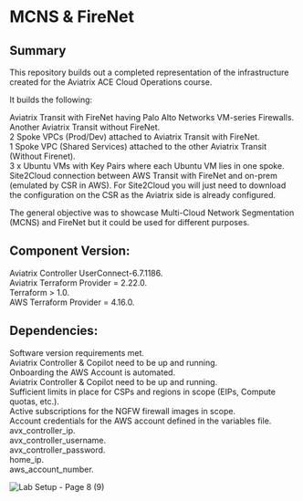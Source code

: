 # MCNS & FireNet

## Summary

This repository builds out a completed representation of the infrastructure created for the Aviatrix ACE Cloud Operations course.

It builds the following:

Aviatrix Transit with FireNet having Palo Alto Networks VM-series Firewalls.   
Another Aviatrix Transit without FireNet.   
2 Spoke VPCs (Prod/Dev) attached to Aviatrix Transit with FireNet.   
1 Spoke VPC (Shared Services) attached to the other Aviatrix Transit (Without Firenet).   
3 x Ubuntu VMs with Key Pairs where each Ubuntu VM lies in one spoke.    
Site2Cloud connection between AWS Transit with FireNet and on-prem (emulated by CSR in AWS). For Site2Cloud you will just need to download the configuration on the CSR as the Aviatrix side is already configured.  

The general objective was to showcase Multi-Cloud Network Segmentation (MCNS) and FireNet but it could be used for different purposes. 

## Component	Version:
Aviatrix Controller	UserConnect-6.7.1186.   
Aviatrix Terraform Provider	= 2.22.0.   
Terraform	> 1.0.   
AWS Terraform Provider	= 4.16.0.   

## Dependencies:
Software version requirements met.     
Aviatrix Controller & Copilot need to be up and running.   
Onboarding the AWS Account is automated.       
Aviatrix Controller & Copilot need to be up and running.       
Sufficient limits in place for CSPs and regions in scope (EIPs, Compute quotas, etc.).   
Active subscriptions for the NGFW firewall images in scope.   
Account credentials for the AWS account defined in the variables file.   
avx_controller_ip.   
avx_controller_username.   
avx_controller_password.   
home_ip.   
aws_account_number. 
  


![Lab Setup - Page 8 (9)](https://user-images.githubusercontent.com/16576150/171320244-84c8af17-88f6-491f-b304-a6c58ce2413f.png)
